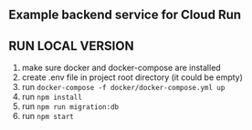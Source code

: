 ## Example backend service for Cloud Run

## RUN LOCAL VERSION
1. make sure docker and docker-compose are installed
2. create .env file in project root directory (it could be empty)
3. run `docker-compose -f docker/docker-compose.yml up`
4. run `npm install`
5. run `npm run migration:db`
6. run `npm start`